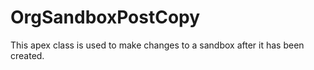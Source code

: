 # OrgSandboxPostCopy
This apex class is used to make changes to a sandbox after it has been created.  
